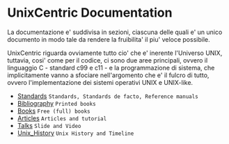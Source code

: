 # UnixCentric Documentation 

La documentazione e' suddivisa in sezioni, ciascuna delle quali e' un unico
documento in modo tale da rendere la fruibilita' il piu' veloce possibile.

UnixCentric riguarda ovviamente tutto cio' che e' inerente l'Universo UNIX, 
tuttavia, cosi' come per il codice, ci sono due aree principali, ovvero il 
linguaggio C - standard c99 e c11 - e la programmazione di sistema, che
implicitamente vanno a sfociare nell'argomento che e' il fulcro di tutto, 
ovvero l'implementazione dei sistemi operativi UNIX e UNIX-like.

* [Standards](stds_and_refs.md) `Standards, Standards de facto, Reference manuals`
* [Bibliography](biblio.md) `Printed books`
* [Books](free_books.md) `Free (full) books`
* [Articles](articles.md) `Articles and tutorial`
* [Talks](talks.md) `Slide and Video`
* [Unix_History](unix_history) `Unix History and Timeline`
